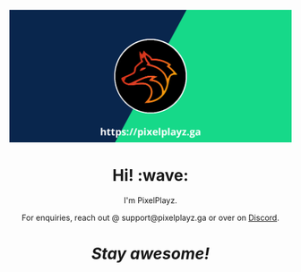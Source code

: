 [![Social banner for PixelPlayzXD](https://github.com/PixelPlayzXD/PixelPlayzXD/blob/main/Main.png?raw=true)](https://pixelplayz.ga)
<h1 align='center'> Hi! :wave:</h1>
<p align='center'>
I'm PixelPlayz.
</p>
<p align='center'>For enquiries, reach out @ support@pixelplayz.ga or over on <a href="https://discord.gg/WhQmdRyPDF">Discord</a>.</p>

<h1 align='center'><i>Stay awesome!</i></h1>
